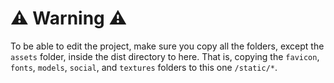 # ⚠️ Warning ⚠️ 
To be able to edit the project, make sure you copy all the folders, except the `assets` folder, inside the dist directory to here. That is, copying the `favicon`, `fonts`, `models`, `social`, and `textures` folders to this one `/static/*`.

